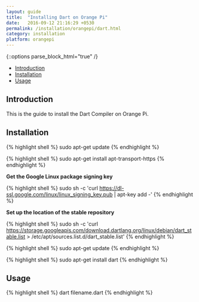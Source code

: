 ```yaml
---
layout: guide
title:  "Installing Dart on Orange Pi"
date:   2016-09-12 21:16:29 +0530
permalink: /installation/orangepi/dart.html
category: installation
platform: orangepi
---
```


{::options parse_block_html="true" /}

* [Introduction](#introduction)
* [Installation](#installation)
* [Usage](#usage)

<section class="wrapper">



## Introduction

This is the guide to install the Dart Compiler on Orange Pi. 

## Installation

{% highlight shell %}
sudo apt-get update
{% endhighlight %}

{% highlight shell %}
sudo apt-get install apt-transport-https
{% endhighlight %}

**Get the Google Linux package signing key**

{% highlight shell %}
sudo sh -c 'curl https://dl-ssl.google.com/linux/linux_signing_key.pub | apt-key add -'
{% endhighlight %}

**Set up the location of the stable repository**

{% highlight shell %}
sudo sh -c 'curl https://storage.googleapis.com/download.dartlang.org/linux/debian/dart_stable.list > /etc/apt/sources.list.d/dart_stable.list'
{% endhighlight %}

{% highlight shell %}
sudo apt-get update
{% endhighlight %}

{% highlight shell %}
sudo apt-get install dart
{% endhighlight %}

## Usage
{% highlight shell %}
dart filename.dart
{% endhighlight %}

</section>
